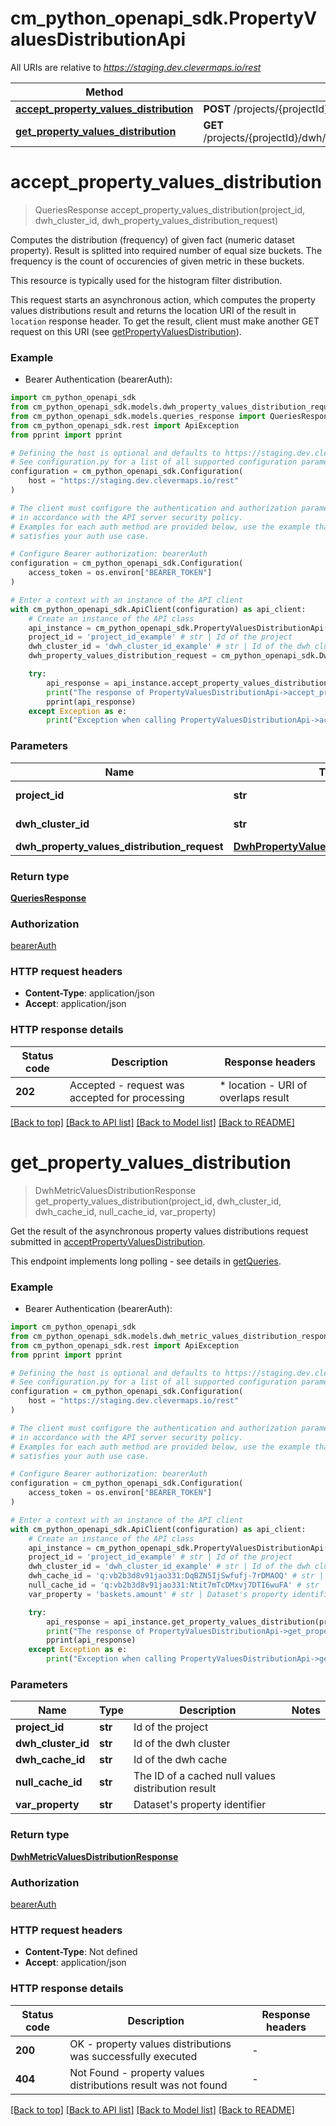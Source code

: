 # cm_python_openapi_sdk.PropertyValuesDistributionApi

All URIs are relative to *https://staging.dev.clevermaps.io/rest*

Method | HTTP request | Description
------------- | ------------- | -------------
[**accept_property_values_distribution**](PropertyValuesDistributionApi.md#accept_property_values_distribution) | **POST** /projects/{projectId}/dwh/{dwhClusterId}/propertyValuesDistributions | 
[**get_property_values_distribution**](PropertyValuesDistributionApi.md#get_property_values_distribution) | **GET** /projects/{projectId}/dwh/{dwhClusterId}/propertyValuesDistributions/{dwhCacheId} | 


# **accept_property_values_distribution**
> QueriesResponse accept_property_values_distribution(project_id, dwh_cluster_id, dwh_property_values_distribution_request)

Computes the distribution (frequency) of given fact (numeric dataset property). Result is splitted into required number of equal size buckets. The frequency is the count of occurencies of given metric in these buckets.

This resource is typically used for the histogram filter distribution.

This request starts an asynchronous action, which computes the property values distributions result and returns the location URI of the result in `location` response header. To get the result, client must make another GET request on this URI (see [getPropertyValuesDistribution](#operation/getPropertyValuesDistribution)).


### Example

* Bearer Authentication (bearerAuth):

```python
import cm_python_openapi_sdk
from cm_python_openapi_sdk.models.dwh_property_values_distribution_request import DwhPropertyValuesDistributionRequest
from cm_python_openapi_sdk.models.queries_response import QueriesResponse
from cm_python_openapi_sdk.rest import ApiException
from pprint import pprint

# Defining the host is optional and defaults to https://staging.dev.clevermaps.io/rest
# See configuration.py for a list of all supported configuration parameters.
configuration = cm_python_openapi_sdk.Configuration(
    host = "https://staging.dev.clevermaps.io/rest"
)

# The client must configure the authentication and authorization parameters
# in accordance with the API server security policy.
# Examples for each auth method are provided below, use the example that
# satisfies your auth use case.

# Configure Bearer authorization: bearerAuth
configuration = cm_python_openapi_sdk.Configuration(
    access_token = os.environ["BEARER_TOKEN"]
)

# Enter a context with an instance of the API client
with cm_python_openapi_sdk.ApiClient(configuration) as api_client:
    # Create an instance of the API class
    api_instance = cm_python_openapi_sdk.PropertyValuesDistributionApi(api_client)
    project_id = 'project_id_example' # str | Id of the project
    dwh_cluster_id = 'dwh_cluster_id_example' # str | Id of the dwh cluster
    dwh_property_values_distribution_request = cm_python_openapi_sdk.DwhPropertyValuesDistributionRequest() # DwhPropertyValuesDistributionRequest | 

    try:
        api_response = api_instance.accept_property_values_distribution(project_id, dwh_cluster_id, dwh_property_values_distribution_request)
        print("The response of PropertyValuesDistributionApi->accept_property_values_distribution:\n")
        pprint(api_response)
    except Exception as e:
        print("Exception when calling PropertyValuesDistributionApi->accept_property_values_distribution: %s\n" % e)
```



### Parameters


Name | Type | Description  | Notes
------------- | ------------- | ------------- | -------------
 **project_id** | **str**| Id of the project | 
 **dwh_cluster_id** | **str**| Id of the dwh cluster | 
 **dwh_property_values_distribution_request** | [**DwhPropertyValuesDistributionRequest**](DwhPropertyValuesDistributionRequest.md)|  | 

### Return type

[**QueriesResponse**](QueriesResponse.md)

### Authorization

[bearerAuth](../README.md#bearerAuth)

### HTTP request headers

 - **Content-Type**: application/json
 - **Accept**: application/json

### HTTP response details

| Status code | Description | Response headers |
|-------------|-------------|------------------|
**202** | Accepted - request was accepted for processing |  * location - URI of overlaps result <br>  |

[[Back to top]](#) [[Back to API list]](../README.md#documentation-for-api-endpoints) [[Back to Model list]](../README.md#documentation-for-models) [[Back to README]](../README.md)

# **get_property_values_distribution**
> DwhMetricValuesDistributionResponse get_property_values_distribution(project_id, dwh_cluster_id, dwh_cache_id, null_cache_id, var_property)

Get the result of the asynchronous property values distributions request submitted in [acceptPropertyValuesDistribution](#operation/acceptPropertyValuesDistribution).

This endpoint implements long polling - see details in [getQueries](#operation/getQueries).


### Example

* Bearer Authentication (bearerAuth):

```python
import cm_python_openapi_sdk
from cm_python_openapi_sdk.models.dwh_metric_values_distribution_response import DwhMetricValuesDistributionResponse
from cm_python_openapi_sdk.rest import ApiException
from pprint import pprint

# Defining the host is optional and defaults to https://staging.dev.clevermaps.io/rest
# See configuration.py for a list of all supported configuration parameters.
configuration = cm_python_openapi_sdk.Configuration(
    host = "https://staging.dev.clevermaps.io/rest"
)

# The client must configure the authentication and authorization parameters
# in accordance with the API server security policy.
# Examples for each auth method are provided below, use the example that
# satisfies your auth use case.

# Configure Bearer authorization: bearerAuth
configuration = cm_python_openapi_sdk.Configuration(
    access_token = os.environ["BEARER_TOKEN"]
)

# Enter a context with an instance of the API client
with cm_python_openapi_sdk.ApiClient(configuration) as api_client:
    # Create an instance of the API class
    api_instance = cm_python_openapi_sdk.PropertyValuesDistributionApi(api_client)
    project_id = 'project_id_example' # str | Id of the project
    dwh_cluster_id = 'dwh_cluster_id_example' # str | Id of the dwh cluster
    dwh_cache_id = 'q:vb2b3d8v91jao331:DqBZN5IjSwfufj-7rDMAOQ' # str | Id of the dwh cache
    null_cache_id = 'q:vb2b3d8v91jao331:Ntit7mTcDMxvj7DTI6wuFA' # str | The ID of a cached null values distribution result
    var_property = 'baskets.amount' # str | Dataset's property identifier

    try:
        api_response = api_instance.get_property_values_distribution(project_id, dwh_cluster_id, dwh_cache_id, null_cache_id, var_property)
        print("The response of PropertyValuesDistributionApi->get_property_values_distribution:\n")
        pprint(api_response)
    except Exception as e:
        print("Exception when calling PropertyValuesDistributionApi->get_property_values_distribution: %s\n" % e)
```



### Parameters


Name | Type | Description  | Notes
------------- | ------------- | ------------- | -------------
 **project_id** | **str**| Id of the project | 
 **dwh_cluster_id** | **str**| Id of the dwh cluster | 
 **dwh_cache_id** | **str**| Id of the dwh cache | 
 **null_cache_id** | **str**| The ID of a cached null values distribution result | 
 **var_property** | **str**| Dataset&#39;s property identifier | 

### Return type

[**DwhMetricValuesDistributionResponse**](DwhMetricValuesDistributionResponse.md)

### Authorization

[bearerAuth](../README.md#bearerAuth)

### HTTP request headers

 - **Content-Type**: Not defined
 - **Accept**: application/json

### HTTP response details

| Status code | Description | Response headers |
|-------------|-------------|------------------|
**200** | OK - property values distributions was successfully executed |  -  |
**404** | Not Found - property values distributions result was not found |  -  |

[[Back to top]](#) [[Back to API list]](../README.md#documentation-for-api-endpoints) [[Back to Model list]](../README.md#documentation-for-models) [[Back to README]](../README.md)

